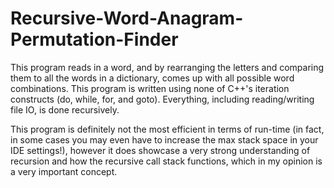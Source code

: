 # Recursive-Word-Anagram-Permutation-Finder
This program reads in a word, and by rearranging the letters and comparing them to all the words in a dictionary, comes up with all  possible word combinations. This program is written using none of C++'s iteration constructs (do, while, for, and goto). Everything, including reading/writing file IO, is done recursively.

This program is definitely not the most efficient in terms of run-time (in fact, in some cases you may even have to increase the max stack space in your IDE settings!), however it does showcase a very strong understanding of recursion and how the recursive call stack functions, which in my opinion is a very important concept.
